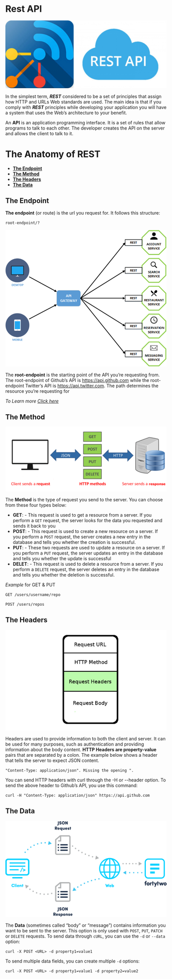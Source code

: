 # Rest API

![R](assignments/Assets/6c84d533fc229526581c779693b8a623_L.jpg)


In the simplest term, _**REST**_ considered to be a set of principles that assign how HTTP and URLs Web standards are used. 
The main idea is that if you comply with _**REST**_ principles while developing your application you will have a system that uses the Web’s architecture to your benefit.

An **API** is an application programming interface. It is a set of rules that allow programs to talk to each other. 
The developer creates the API on the server and allows the client to talk to it.

# The Anatomy of REST

- [**The Endpoint**](#the-endpoint)
- [**The Method**](#the-method)
- [**The Headers**](#the-headers)
- [**The Data**](#the-data)


## The Endpoint

**The endpoint** (or route) is the url you request for. It follows this structure:

```rest
root-endpoint/?
```

![lo](assignments/Assets/download.png)

The **root-endpoint** is the starting point of the API you’re requesting from. The root-endpoint of Github’s API is https://api.github.com while the root-endpoint Twitter’s API is https://api.twitter.com. 
The path determines the resource you’re requesting for

_To Learn more [Click here](https://www.smashingmagazine.com/2018/01/understanding-using-rest-api/)_

## The Method

![L](assignments/Assets/what_is_rest_api.png)

The **Method** is the type of request you send to the server. You can choose from these four types below:

- **GET**: - This request is used to get a resource from a server. If you perform a `GET` request, the server looks for the data you requested and sends it back to you
- **POST**: - This request is used to create a new resource on a server. If you perform a `POST` request, the server creates a new entry in the database and tells you whether the creation is successful.
- **PUT**: - These two requests are used to update a resource on a server. If you perform a `PUT`  request, the server updates an entry in the database and tells you whether the update is successful
- **DELET**: - This request is used to delete a resource from a server. If you perform a `DELETE` request, the server deletes an entry in the database and tells you whether the deletion is successful.

_Example_ for GET & PUT
```
GET /users/username/repo
```

```
POST /users/repos
```
## The Headers

![l](assignments/Assets/requestpacket.jpg)

Headers are used to provide information to both the client and server. It can be used for many purposes, such as authentication and providing information about the body content.
**HTTP Headers are property-value** pairs that are separated by a colon. The example below shows a header that tells the server to expect JSON content.

```
"Content-Type: application/json". Missing the opening ".

```

You can send HTTP headers with curl through the -H or --header option. To send the above header to Github’s API, you use this command:

```
curl -H "Content-Type: application/json" https://api.github.com
```

## The Data

![lo](assignments/Assets/api_diagram_2FA_Validate.png)


The **Data** (sometimes called “body” or “message”) contains information you want to be sent to the server. This option is only used with `POST`, `PUT`, `PATCH` or `DELETE` requests.
To send data through `cURL`, you can use the `-d` or `--data` option:

```
curl -X POST <URL> -d property1=value1
```
To send multiple data fields, you can create multiple `-d` options:

```
curl -X POST <URL> -d property1=value1 -d property2=value2

```



